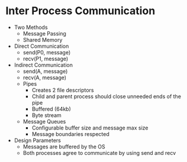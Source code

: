 # Inter Process Communication
* Two Methods
  * Message Passing
  * Shared Memory
* Direct Communication
  * send(P0, message)
  * recv(P1, message)
* Indirect Communication
  * send(A, message)
  * recv(A, message)
  * Pipes
    * Creates 2 file descriptors
    * Child and parent process should close unneeded ends of the pipe
    * Buffered (64kb)
    * Byte stream
  * Message Queues
    * Configurable buffer size and message max size
    * Message boundaries respected
* Design Parameters
  * Messages are buffered by the OS
  * Both processes agree to communicate by using send and recv
